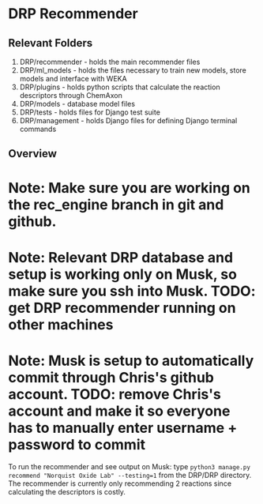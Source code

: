 # DRP Recommender

## Relevant Folders

1. DRP/recommender - holds the main recommender files
2. DRP/ml_models - holds the files necessary to train new models, store models and interface with WEKA
3. DRP/plugins - holds python scripts that calculate the reaction descriptors through ChemAxon
4. DRP/models - database model files
5. DRP/tests - holds files for Django test suite
6. DRP/management - holds Django files for defining Django terminal commands

## Overview

# Note: Make sure you are working on the rec_engine branch in git and github.

# Note: Relevant DRP database and setup is working only on Musk, so make sure you ssh into Musk. TODO: get DRP recommender running on other machines

# Note: Musk is setup to automatically commit through Chris's github account. TODO: remove Chris's account and make it so everyone has to manually enter username + password to commit

To run the recommender and see output on Musk: type ```python3 manage.py recommend "Norquist Oxide Lab" --testing=1```
from the DRP/DRP directory. The recommender is currently only recommending 2 reactions since calculating the descriptors is costly.



